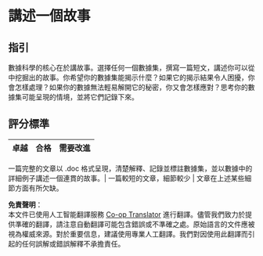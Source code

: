 <!--
CO_OP_TRANSLATOR_METADATA:
{
  "original_hash": "8980d7efd101c82d6d6ffc3458214120",
  "translation_date": "2025-08-25T17:56:23+00:00",
  "source_file": "4-Data-Science-Lifecycle/16-communication/assignment.md",
  "language_code": "hk"
}
-->
# 講述一個故事

## 指引

數據科學的核心在於講故事。選擇任何一個數據集，撰寫一篇短文，講述你可以從中挖掘出的故事。你希望你的數據集能揭示什麼？如果它的揭示結果令人困擾，你會怎樣處理？如果你的數據無法輕易解開它的秘密，你又會怎樣應對？思考你的數據集可能呈現的情境，並將它們記錄下來。

## 評分標準

卓越 | 合格 | 需要改進
--- | --- | -- |

一篇完整的文章以 .doc 格式呈現，清楚解釋、記錄並標註數據集，並以數據中的詳細例子講述一個連貫的故事。| 一篇較短的文章，細節較少 | 文章在上述某些細節方面有所欠缺。

**免責聲明**：  
本文件已使用人工智能翻譯服務 [Co-op Translator](https://github.com/Azure/co-op-translator) 進行翻譯。儘管我們致力於提供準確的翻譯，請注意自動翻譯可能包含錯誤或不準確之處。原始語言的文件應被視為權威來源。對於重要信息，建議使用專業人工翻譯。我們對因使用此翻譯而引起的任何誤解或錯誤解釋不承擔責任。